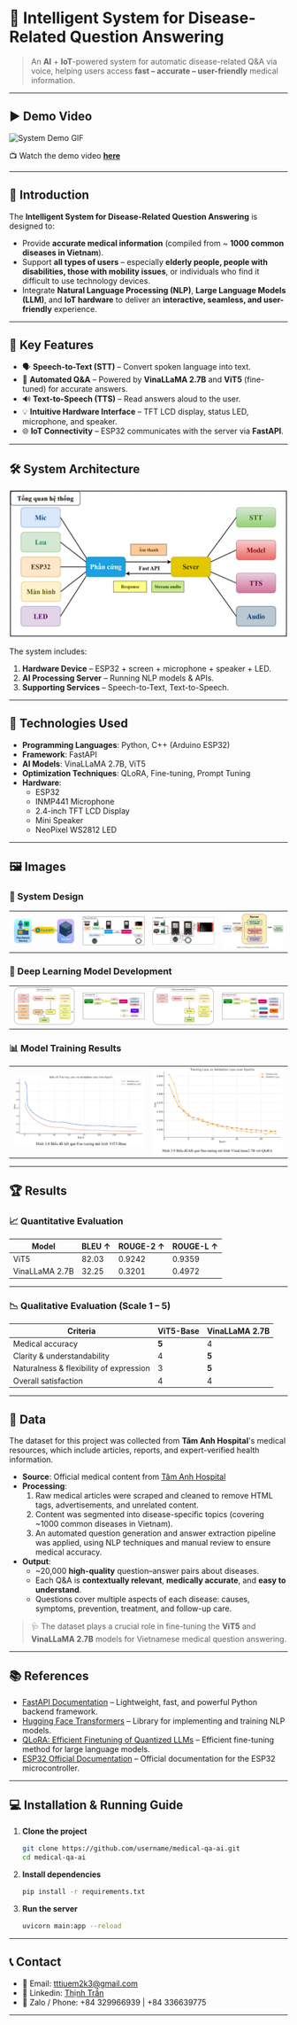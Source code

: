 # 🤖 Intelligent System for Disease-Related Question Answering 

> An **AI** + **IoT**-powered system for automatic disease-related Q&A via voice, helping users access **fast – accurate – user-friendly** medical information.

---

## ▶️ Demo Video
![System Demo GIF](./Image/demo.gif)

📺 Watch the demo video **[here](https://youtu.be/j2nC14IqkZw)**

---

## 📜 Introduction

The **Intelligent System for Disease-Related Question Answering** is designed to:
- Provide **accurate medical information** (compiled from ~ **1000 common diseases in Vietnam**).
- Support **all types of users** – especially **elderly people, people with disabilities, those with mobility issues**, or individuals who find it difficult to use technology devices.
- Integrate **Natural Language Processing (NLP)**, **Large Language Models (LLM)**, and **IoT hardware** to deliver an **interactive, seamless, and user-friendly** experience.

---

## 🔧 Key Features

- 🗣 **Speech-to-Text (STT)** – Convert spoken language into text.
- 🤖 **Automated Q&A** – Powered by **VinaLLaMA 2.7B** and **ViT5** (fine-tuned) for accurate answers.
- 🔊 **Text-to-Speech (TTS)** – Read answers aloud to the user.
- 💡 **Intuitive Hardware Interface** – TFT LCD display, status LED, microphone, and speaker.
- 🌐 **IoT Connectivity** – ESP32 communicates with the server via **FastAPI**.

---

## 🛠️ System Architecture

![System Architecture Diagram](./Image/1.JPG)

The system includes:
1. **Hardware Device** – ESP32 + screen + microphone + speaker + LED.
2. **AI Processing Server** – Running NLP models & APIs.
3. **Supporting Services** – Speech-to-Text, Text-to-Speech.

---

## 🧠 Technologies Used

- **Programming Languages**: Python, C++ (Arduino ESP32)
- **Framework**: FastAPI
- **AI Models**: VinaLLaMA 2.7B, ViT5
- **Optimization Techniques**: QLoRA, Fine-tuning, Prompt Tuning
- **Hardware**:
  - ESP32
  - INMP441 Microphone
  - 2.4-inch TFT LCD Display
  - Mini Speaker
  - NeoPixel WS2812 LED

---

## 🖼️ Images

### 🎨 System Design
| | | | |
|---|---|---|---|
| ![](Image/11.JPG) | ![](Image/2.JPG) | ![](Image/3.JPG) | ![](Image/4.JPG) |

### 🚧 Deep Learning Model Development
| | | | |
|---|---|---|---|
| ![](Image/5.JPG) | ![](Image/6.JPG) | ![](Image/7.JPG) | ![](Image/8.JPG) |

### 📊 Model Training Results
| | |
|---|---|
| ![](Image/9.JPG) | ![](Image/10.JPG) |

---

## 🏆 Results

### 📈 Quantitative Evaluation
| Model | BLEU ↑ | ROUGE-2 ↑ | ROUGE-L ↑ |
|-------|--------|-----------|-----------|
| ViT5  | 82.03   | 0.9242      | 0.9359      |
| VinaLLaMA 2.7B | 32.25 | 0.3201  | 0.4972 |

---

### 📉 Qualitative Evaluation (Scale 1 – 5)

| **Criteria** | **ViT5-Base** | **VinaLLaMA 2.7B** |
|--------------|--------------|--------------------|
| Medical accuracy | **5** | 4 |
| Clarity & understandability | 4 | **5** |
| Naturalness & flexibility of expression | 3 | **5** |
| Overall satisfaction | 4 | 4 |

---

## 📂 Data

The dataset for this project was collected from **Tâm Anh Hospital**'s medical resources, which include articles, reports, and expert-verified health information.

- **Source**: Official medical content from [Tâm Anh Hospital]([https://tamanhhospital.vn/](https://tamanhhospital.vn/benh-hoc-a-z/))
- **Processing**:
  1. Raw medical articles were scraped and cleaned to remove HTML tags, advertisements, and unrelated content.
  2. Content was segmented into disease-specific topics (covering ~1000 common diseases in Vietnam).
  3. An automated question generation and answer extraction pipeline was applied, using NLP techniques and manual review to ensure medical accuracy.
- **Output**:  
  - ~20,000 **high-quality** question–answer pairs about diseases.
  - Each Q&A is **contextually relevant**, **medically accurate**, and **easy to understand**.
  - Questions cover multiple aspects of each disease: causes, symptoms, prevention, treatment, and follow-up care.

> 🩺 The dataset plays a crucial role in fine-tuning the **ViT5** and **VinaLLaMA 2.7B** models for Vietnamese medical question answering.

---

## 📚 References

- [FastAPI Documentation](https://fastapi.tiangolo.com/) – Lightweight, fast, and powerful Python backend framework.
- [Hugging Face Transformers](https://huggingface.co/docs/transformers/index) – Library for implementing and training NLP models.
- [QLoRA: Efficient Finetuning of Quantized LLMs](https://arxiv.org/abs/2305.14314) – Efficient fine-tuning method for large language models.
- [ESP32 Official Documentation](https://docs.espressif.com/projects/esp-idf/en/latest/esp32/) – Official documentation for the ESP32 microcontroller.

---

## 💻 Installation & Running Guide

1. **Clone the project**
   ```bash
   git clone https://github.com/username/medical-qa-ai.git
   cd medical-qa-ai
2. **Install dependencies**
   ```bash
   pip install -r requirements.txt
3. **Run the server**
   ```bash
   uvicorn main:app --reload

---

##  📞 Contact
- 📧 Email: tttiuem2k3@gmail.com
- 👥 Linkedin: [Thịnh Trần](https://www.linkedin.com/in/thinh-tran-04122k3/)
- 💬 Zalo / Phone: +84 329966939 | +84 336639775

---


   
